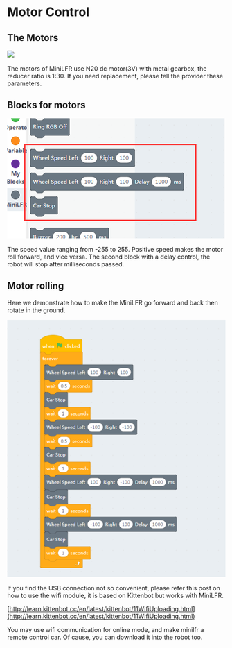 # Motor Control

## The Motors

![](./images/c7_01.png)

The motors of MiniLFR use N20 dc motor(3V) with metal gearbox, the reducer ratio is 1:30. If you need replacement, please tell the provider these parameters.

## Blocks for motors

![](./images/c7_02.png)

The speed value ranging from -255 to 255.
Positive speed makes the motor roll forward, and vice versa. The second block with a delay control, the robot will stop after milliseconds passed.

## Motor rolling

Here we demonstrate how to make the MiniLFR go forward and back then rotate in the ground.

![](./images/c7_03.png)

If you find the USB connection not so convenient, please refer this post on how to use the wifi module, it is based on Kittenbot but works with MiniLFR.

[http://learn.kittenbot.cc/en/latest/kittenbot/11WifiUploading.html](http://learn.kittenbot.cc/en/latest/kittenbot/11WifiUploading.html)

You may use wifi communication for online mode, and make minilfr a remote control car. Of cause, you can download it into the robot too.
